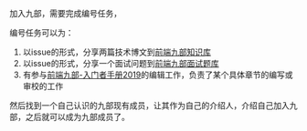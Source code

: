 

加入九部，需要完成编号任务，

编号任务可以为：
 1. 以issue的形式，分享两篇技术博文到[前端九部知识库](https://github.com/frontend9/fe9-library/issues)
 2. 以issue的形式，分享一个面试问题到[前端九部面试题库](https://github.com/frontend9/fe9-interview/issues)
 3. 有参与[前端九部-入门者手册2019](https://www.yuque.com/fe9/basic)的编辑工作，负责了某个具体章节的编写或审校的工作

然后找到一个自己认识的九部现有成员，让其作为自己的介绍人，介绍自己加入九部，之后就可以成为九部成员了。
